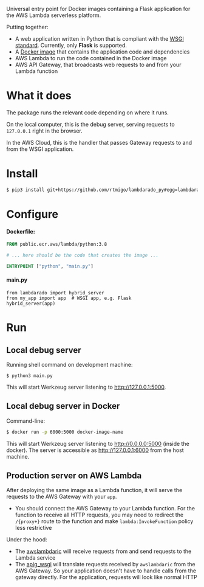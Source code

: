 Universal entry point for Docker images containing a Flask application for the
AWS Lambda serverless platform.

Putting together:

- A web application written in Python that is compliant with the
  [WSGI standard](https://en.wikipedia.org/wiki/Web_Server_Gateway_Interface).
  Currently, only **Flask** is supported.
- A [Docker image](https://docs.aws.amazon.com/lambda/latest/dg/images-create.html)
  that contains the application code and dependencies
- AWS Lambda to run the code contained in the Docker image
- AWS API Gateway, that broadcasts web requests to and from your Lambda function

# What it does

The package runs the relevant code depending on where it runs.

On the local computer, this is the debug server, serving requests to
`127.0.0.1` right in the browser.

In the AWS Cloud, this is the handler that passes Gateway requests to and from
the WSGI application.

# Install

``` bash
$ pip3 install git+https://github.com/rtmigo/lambdarado_py#egg=lambdarado 
```

# Configure

#### Dockerfile:

``` Dockerfile
FROM public.ecr.aws/lambda/python:3.8

# ... here should be the code that creates the image ...

ENTRYPOINT ["python", "main.py"]
```

#### main.py

``` python3
from lambdarado import hybrid_server
from my_app import app  # WSGI app, e.g. Flask
hybrid_server(app)
```

# Run

Local debug server
------------------

Running shell command on development machine:

```
$ python3 main.py
```

This will start Werkzeug server listening to http://127.0.0.1:5000.


Local debug server in Docker
----------------------------

Command-line:

``` bash
$ docker run -p 6000:5000 docker-image-name
```

This will start Werkzeug server listening to http://0.0.0.0:5000
(inside the docker). The server is accessible as http://127.0.0.1:6000
from the host machine.


Production server on AWS Lambda
-------------------------------

After deploying the same image as a Lambda function, it will serve the requests
to the AWS Gateway with your `app`.

- You should connect the AWS Gateway to your Lambda function. For the function
  to receive all HTTP requests, you may need to redirect the `/{proxy+}` route
  to the function and make `lambda:InvokeFunction` policy less restrictive

Under the hood:

- The [awslambdaric](https://pypi.org/project/awslambdaric/) will receive
  requests from and send requests to the Lambda service
- The [apig_wsgi](https://pypi.org/project/apig-wsgi/) will translate requests
  received by `awslambdaric` from the AWS Gateway. So your application doesn't
  have to handle calls from the gateway directly. For the application, requests
  will look like normal HTTP

